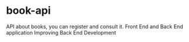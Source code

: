 # book-api
API about books, you can register and consult it.
Front End and Back End application
Improving Back End Development
